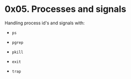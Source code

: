 # 0x05. Processes and signals

 Handling process id's and signals with:

- `ps`

- `pgrep`

- `pkill`

- `exit`

- `trap`

